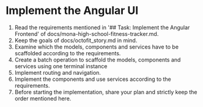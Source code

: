 # Implement the Angular UI

1. Read the requirements mentioned in '## Task: Implement the Angular Frontend' of docs/mona-high-school-fitness-tracker.md.
2. Keep the goals of docs/octofit_story.md in mind.
3. Examine which the models, components and services have to be scaffolded according to the requirements.
4. Create a batch operation to scaffold the models, components and services using one terminal instance
5. Implement routing and navigation.
6. Implement the components and use services according to the requirements.
7. Before starting the implementation, share your plan and strictly keep the order mentioned here.
